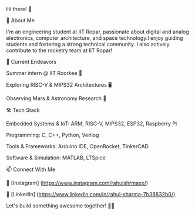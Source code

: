 Hi there! 👋

🚀 About Me

I'm an engineering student at IIT Ropar, passionate about digital and analog electronics, computer architecture, and space technology.I enjoy guiding students and fostering a strong technical community. I also actively contribute to the rocketry team at IIT Ropar!

🔭 Current Endeavors

Summer intern @ IIT Roorkee 🏫

Exploring RISC-V & MIPS32 Architectures 🖥️

Observing Mars & Astronomy Research 🔭

🛠️ Tech Stack

Embedded Systems & IoT: ARM, RISC-V, MIPS32, ESP32, Raspberry Pi

Programming: C, C++, Python, Verilog

Tools & Frameworks: Arduino IDE, OpenRocket, TinkerCAD

Software & Simulation: MATLAB, LTSpice

📫 Connect With Me

📌 [Instagram] (https://www.instagram.com/rahulshrmaxx/)

📌 [LinkedIn] (https://www.linkedin.com/in/rahul-sharma-7b38832b0/)

Let's build something awesome together! 🚀✨



<!---
Rahulsharma14916/Rahulsharma14916 is a ✨ special ✨ repository because its `README.md` (this file) appears on your GitHub profile.
You can click the Preview link to take a look at your changes.
--->

